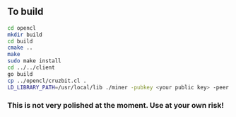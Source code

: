 ## To build

```bash
cd opencl
mkdir build
cd build
cmake ..
make
sudo make install
cd ../../client
go build
cp ../opencl/cruzbit.cl .
LD_LIBRARY_PATH=/usr/local/lib ./miner -pubkey <your public key> -peer <pool address>
```

### This is not very polished at the moment. Use at your own risk!
